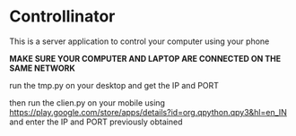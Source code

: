 # Controllinator
This is a server application to control your computer using your phone

**MAKE SURE YOUR COMPUTER AND LAPTOP ARE CONNECTED ON THE SAME NETWORK**

run the tmp.py on your desktop and get the IP and PORT

then run the clien.py on your mobile using https://play.google.com/store/apps/details?id=org.qpython.qpy3&hl=en_IN
and enter the IP and PORT previously obtained
